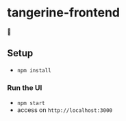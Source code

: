 # tangerine-frontend
🍊

## Setup
* `npm install`

### Run the UI
* `npm start`
* access on `http://localhost:3000`
